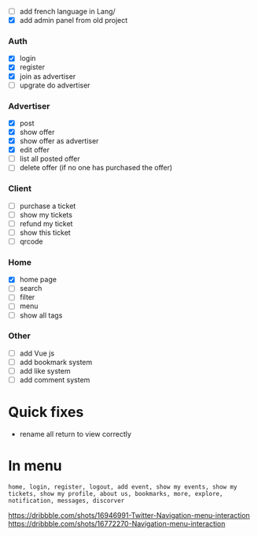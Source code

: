- [ ] add french language in Lang/
- [x] add admin panel from old project 

### Auth
- [x] login
- [x] register
- [x] join as advertiser
- [ ] upgrate do advertiser

### Advertiser
- [x] post
- [x] show offer
- [x] show offer as advertiser
- [x] edit offer
- [ ] list all posted offer
- [ ] delete offer (if no one has purchased the offer)

### Client
- [ ] purchase a ticket
- [ ] show my tickets
- [ ] refund my ticket
- [ ] show this ticket
- [ ] qrcode

### Home
- [x] home page
- [ ] search
- [ ] filter
- [ ] menu
- [ ] show all tags

### Other
- [ ] add Vue js
- [ ] add bookmark system
- [ ] add like system
- [ ] add comment system

# Quick fixes
- rename all return to view correctly

# In menu
    home, login, register, logout, add event, show my events, show my tickets, show my profile, about us, bookmarks, more, explore, notification, messages, discorver
https://dribbble.com/shots/16946991-Twitter-Navigation-menu-interaction
https://dribbble.com/shots/16772270-Navigation-menu-interaction